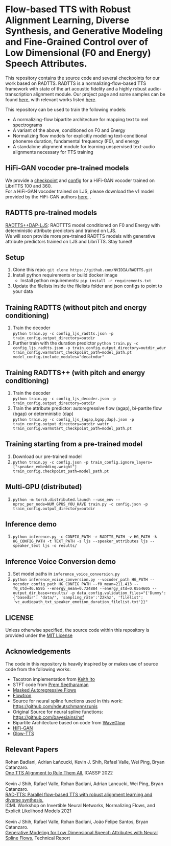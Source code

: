 # Flow-based TTS with Robust Alignment Learning, Diverse Synthesis, and Generative Modeling and Fine-Grained Control over of Low Dimensional (F0 and Energy) Speech Attributes.
This repository contains the source code and several checkpoints for our work based on RADTTS. RADTTS is a normalizing-flow-based TTS framework with state of the art acoustic fidelity and a highly robust audio-transcription alignment module. Our project page and some samples can be found [here](https://nv-adlr.github.io/RADTTS), with relevant works listed [here](#relevant-papers).

This repository can be used to train the following models:

- A normalizing-flow bipartite architecture for mapping text to mel spectrograms
- A variant of the above, conditioned on F0 and Energy
- Normalizing flow models for explicitly modeling text-conditional phoneme duration, fundamental frequency (F0), and energy
- A standalone alignment module for learning unspervised text-audio alignments necessary for TTS training

## HiFi-GAN vocoder pre-trained models
We provide a [checkpoint](https://drive.google.com/file/d/1lD62jl5hF6T5AkGoWKOcgMZuMR4Ir76d/view?usp=sharing) and [config](https://drive.google.com/file/d/1WRtyvkmQxlYShkeTwWmlj7_WiS70R7Jb/view?usp=sharing) for a HiFi-GAN vocoder trained on LibriTTS 100 and 360.<br>
For a HiFi-GAN vocoder trained on LJS, please download the v1 model provided by the HiFi-GAN authors [here](https://github.com/jik876/hifi-gan), .

## RADTTS pre-trained models
[RADTTS++DAP-LJS](https://drive.google.com/file/d/1Rb2VMUwQahGrnpFSlAhCPh7OpDN3xgOr/view?usp=sharing): RADTTTS model conditioned on F0 and Energy with deterministic attribute predictors and trained on LJS. <br>
We will soon provide more pre-trained RADTTS models with generative attribute predictors trained on LJS and LibriTTS. Stay tuned!


## Setup
1. Clone this repo: `git clone https://github.com/NVIDIA/RADTTS.git`
2. Install python requirements or build docker image
    - Install python requirements: `pip install -r requirements.txt`
3. Update the filelists inside the filelists folder and json configs to point to your data

## Training RADTTS (without pitch and energy conditioning)
1. Train the decoder <br> 
	`python train.py -c config_ljs_radtts.json -p train_config.output_directory=outdir`
2. Further train with the duration predictor
	`python train.py -c config_ljs_radtts.json -p train_config.output_directory=outdir_wdur train_config.warmstart_checkpoint_path=model_path.pt model_config.include_modules="decatndur"`


## Training RADTTS++ (with pitch and energy conditioning)
1. Train the decoder<br> 
	`python train.py -c config_ljs_decoder.json -p train_config.output_directory=outdir`
2. Train the attribute predictor: autoregressive flow (agap), bi-partite flow (bgap) or deterministic (dap)<br>
    `python train.py -c config_ljs_{agap,bgap,dap}.json -p train_config.output_directory=outdir_wattr train_config.warmstart_checkpoint_path=model_path.pt`


## Training starting from a pre-trained model
1. Download our pre-trained model
2. `python train.py -c config.json -p train_config.ignore_layers=["speaker_embedding.weight"] train_config.checkpoint_path=model_path.pt`

## Multi-GPU (distributed)
1. `python -m torch.distributed.launch --use_env --nproc_per_node=NUM_GPUS_YOU_HAVE train.py -c config.json -p train_config.output_directory=outdir`

## Inference demo
1. `python inference.py -c CONFIG_PATH -r RADTTS_PATH -v HG_PATH -k HG_CONFIG_PATH -t TEXT_PATH -s ljs --speaker_attributes ljs --speaker_text ljs -o results/`


## Inference Voice Conversion demo 
1. Set model paths in `inference_voice_conversion.py`
2. `python inference_voice_conversion.py --vocoder_path HG_PATH
--vocoder_config_path HG_CONFIG_PATH --f0_mean=211.413
--f0_std=46.6595 --energy_mean=0.724884 --energy_std=0.0564605
--output_dir_base=results/ -p data_config.validation_files="{'Dummy': {'basedir': 'data/', 'sampling_rate':'22khz', 'filelist': 'vc_audiopath_txt_speaker_emotion_duration_filelist.txt'}}"`

## LICENSE
Unless otherwise specified, the source code within this repository is provided under the
[MIT License](LICENSE)

## Acknowledgements
The code in this repository is heavily inspired by or makes use of source code from the following works:

- Tacotron implementation from [Keith Ito](https://github.com/keithito/tacotron/)
- STFT code from [Prem Seetharaman](https://github.com/pseeth/pytorch-stft)
- [Masked Autoregressive Flows](https://arxiv.org/abs/1705.07057)
- [Flowtron](https://arxiv.org/abs/2005.05957)
- Source for neural spline functions used in this work: https://github.com/ndeutschmann/zunis 
- Original Source for neural spline functions: https://github.com/bayesiains/nsf 
- Bipartite Architecture based on code from [WaveGlow](https://github.com/NVIDIA/waveglow) 
- [HiFi-GAN](https://github.com/jik876/hifi-gan) 
- [Glow-TTS](https://github.com/jaywalnut310/glow-tts) 

## Relevant Papers

Rohan Badlani, Adrian Łańcucki, Kevin J. Shih, Rafael Valle, Wei Ping, Bryan Catanzaro. <br/>[One TTS Alignment to Rule Them All.](https://ieeexplore.ieee.org/abstract/document/9747707) ICASSP 2022
<br/><br/>
Kevin J Shih, Rafael Valle, Rohan Badlani, Adrian Lancucki, Wei Ping, Bryan Catanzaro. <br/>[RAD-TTS: Parallel flow-based TTS with robust alignment learning and diverse synthesis.](https://openreview.net/pdf?id=0NQwnnwAORi)<br/> ICML Workshop on Invertible Neural Networks, Normalizing Flows, and Explicit Likelihood Models 2021
<br/><br/>
Kevin J Shih, Rafael Valle, Rohan Badlani, João Felipe Santos, Bryan Catanzaro.<br/>[Generative Modeling for Low Dimensional Speech Attributes with Neural Spline Flows.](https://arxiv.org/pdf/2203.01786) Technical Report
